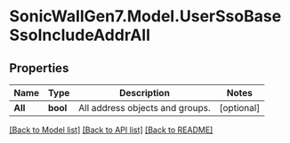 # SonicWallGen7.Model.UserSsoBaseSsoIncludeAddrAll

## Properties

Name | Type | Description | Notes
------------ | ------------- | ------------- | -------------
**All** | **bool** | All address objects and groups. | [optional] 

[[Back to Model list]](../README.md#documentation-for-models) [[Back to API list]](../README.md#documentation-for-api-endpoints) [[Back to README]](../README.md)

